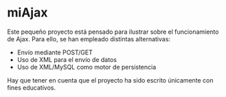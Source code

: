# miAjax

Este pequeño proyecto está pensado para ilustrar sobre el funcionamiento de Ajax. Para ello, se han empleado distintas alternativas:

- Envío mediante POST/GET
- Uso de XML para el envío de datos
- Uso de XML/MySQL como motor de persistencia


Hay que tener en cuenta que el proyecto ha sido escrito únicamente con fines educativos.
